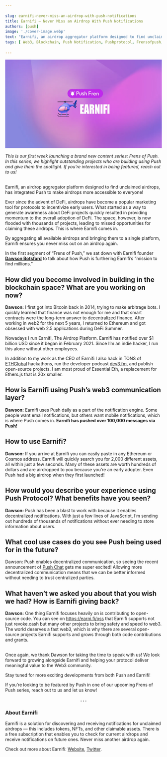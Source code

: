 ```yaml
---

slug: earnifi-never-miss-an-airdrop-with-push-notifications
title: Earnifi — Never Miss an Airdrop With Push Notifications
authors: [push]
image: './cover-image.webp'
text: "Earnifi, an airdrop aggregator platform designed to find unclaimed airdrops, has integrated Push to make airdrops more accessible to everyone!"
tags: [ Web3, Blockchain, Push Notification, Pushprotocol, Frensofpush, Customer Success]

---
```


![Cover image of Earnifi — Never Miss an Airdrop With Push Notifications](./cover-image.webp)
<!--truncate-->

<i>This is our first week launching a brand new content series: Frens of Push. In this series, we highlight outstanding projects who are building using Push and give them the spotlight. If you’re interested in being featured, reach out to us!</i><br/><br/>


Earnifi, an airdrop aggregator platform designed to find unclaimed airdrops, has integrated Push to make airdrops more accessible to everyone!

Ever since the advent of DeFi, airdrops have become a popular marketing tool for protocols to incentivize early users. What started as a way to generate awareness about DeFi projects quickly resulted in providing momentum to the overall adoption of DeFi. The space, however, is now flooded with thousands of projects, leading to missed opportunities for claiming these airdrops. This is where Earnifi comes in.

By aggregating all available airdrops and bringing them to a single platform, Earnifi ensures you never miss out on an airdrop again.

In the first segment of “Frens of Push,” we sat down with Earnifi founder <a href="https://twitter.com/DawsonBotsford"><b>Dawson Botsford</b></a> to talk about how Push is furthering Earnifi’s “mission to find millions.”

## How did you become involved in building in the blockchain space? What are you working on now?
<b>Dawson:</b> I first got into Bitcoin back in 2014, trying to make arbitrage bots. I quickly learned that finance was not enough for me and that smart contracts were the long-term answer to decentralized finance. After working in web2 for the next 5 years, I returned to Ethereum and got obsessed with web 2.5 applications during DeFi Summer.

Nowadays I run Earnifi, The Airdrop Platform. Earnifi has notified over $1 billion USD since it began in February 2021. Since I’m an indie hacker, I run this alone without other employees.

In addition to my work as the CEO of Earnifi I also hack in TONS of [ETHGlobal](https://medium.com/u/3d1733b8e86a?source=post_page-----9ee5805730f9--------------------------------) hackathons, run the developer podcast [dev3.fm](https://reflect.fm/anchor/dev-3), and publish open-source projects. I am most proud of Essential Eth, a replacement for Ethers.js that is 20x smaller.

## How is Earnifi using Push’s web3 communication layer?
<b>Dawson:</b> Earnifi uses Push daily as a part of the notification engine. Some people want email notifications, but others want mobile notifications, which is where Push comes in. <b>Earnifi has pushed over 100,000 messages via Push!</b>

## How to use Earnifi?
<b>Dawson:</b> If you arrive at Earnifi you can easily paste in any Ethereum or Cosmos address. Earnifi will quickly search you for 2,000 different assets, all within just a few seconds. Many of these assets are worth hundreds of dollars and are airdropped to you because you’re an early adopter. Even Push had a big airdrop when they first launched!

## How would you describe your experience using Push Protocol? What benefits have you seen?
<b>Dawson:</b> Push has been a blast to work with because it enables decentralized notifications. With just a few lines of JavaScript, I’m sending out hundreds of thousands of notifications without ever needing to store information about users.

## What cool use cases do you see Push being used for in the future?
Dawson: Push enables decentralized communication, so seeing the recent announcement of [Push Chat](https://app.push.org/#/chat) gets me super excited! Allowing more decentralized communication means that we can be better informed without needing to trust centralized parties.

## What haven’t we asked you about that you wish we had? How is Earnifi giving back?
<b>Dawson:</b> One thing Earnifi focuses heavily on is contributing to open-source code. You can see on <a href="https://earni.fi/oss">https://earni.fi/oss</a> that Earnifi supports not just revoke.cash but many other projects to bring safety and speed to web3. The world deserves a fast web3, which is why there are several open-source projects Earnifi supports and grows through both code contributions and grants.<br/><br/>

Once again, we thank Dawson for taking the time to speak with us! We look forward to growing alongside Earnifi and helping your protocol deliver meaningful value to the Web3 community.

Stay tuned for more exciting developments from both Push and Earnifi!

If you’re looking to be featured by Push in one of our upcoming Frens of Push series, reach out to us and let us know!


<center><b>.  .  .</b></center>

### About Earnifi
Earnifi is a solution for discovering and receiving notifications for unclaimed airdrops — this includes tokens, NFTs, and other claimable assets. There is a free subscription that enables you to check for current airdrops and receive notifications on future ones. Never miss another airdrop again.

Check out more about Earnifi: [Website](https://earni.fi/), [Twitter](https://twitter.com/Earni_fi).



